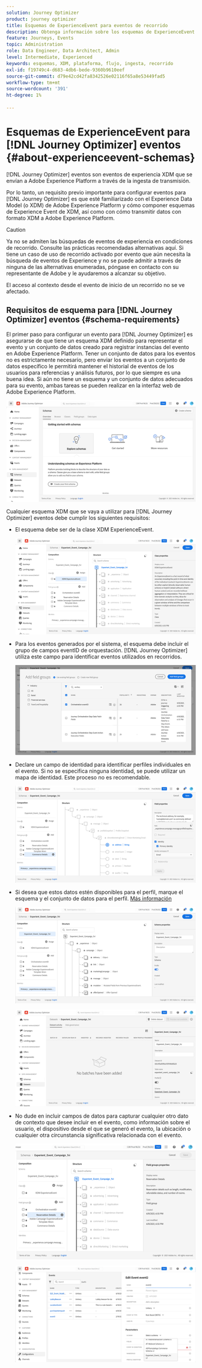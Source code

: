 ```yaml
---
solution: Journey Optimizer
product: journey optimizer
title: Esquemas de ExperienceEvent para eventos de recorrido
description: Obtenga información sobre los esquemas de ExperienceEvent para eventos de recorrido
feature: Journeys, Events
topic: Administration
role: Data Engineer, Data Architect, Admin
level: Intermediate, Experienced
keywords: esquemas, XDM, plataforma, flujo, ingesta, recorrido
exl-id: f19749c4-d683-4db6-bede-9360b9610eef
source-git-commit: d79e42cd42fa8342526e02116f65a8e53449fad5
workflow-type: tm+mt
source-wordcount: '391'
ht-degree: 1%

---
```


# Esquemas de ExperienceEvent para [!DNL Journey Optimizer] eventos {#about-experienceevent-schemas}

[!DNL Journey Optimizer] eventos son eventos de experiencia XDM que se envían a Adobe Experience Platform a través de la ingesta de transmisión.

Por lo tanto, un requisito previo importante para configurar eventos para [!DNL Journey Optimizer] es que esté familiarizado con el Experience Data Model (o XDM) de Adobe Experience Platform y cómo componer esquemas de Experience Event de XDM, así como con cómo transmitir datos con formato XDM a Adobe Experience Platform.


>[!CAUTION]
>
>Ya no se admiten las búsquedas de eventos de experiencia en condiciones de recorrido. Consulte las prácticas recomendadas alternativas aquí. Si tiene un caso de uso de recorrido activado por evento que aún necesita la búsqueda de eventos de Experience y no se puede admitir a través de ninguna de las alternativas enumeradas, póngase en contacto con su representante de Adobe y le ayudaremos a alcanzar su objetivo.
>
>El acceso al contexto desde el evento de inicio de un recorrido no se ve afectado.

## Requisitos de esquema para [!DNL Journey Optimizer] eventos  {#schema-requirements}

El primer paso para configurar un evento para [!DNL Journey Optimizer] es asegurarse de que tiene un esquema XDM definido para representar el evento y un conjunto de datos creado para registrar instancias del evento en Adobe Experience Platform. Tener un conjunto de datos para los eventos no es estrictamente necesario, pero enviar los eventos a un conjunto de datos específico le permitirá mantener el historial de eventos de los usuarios para referencias y análisis futuros, por lo que siempre es una buena idea. Si aún no tiene un esquema y un conjunto de datos adecuados para su evento, ambas tareas se pueden realizar en la interfaz web de Adobe Experience Platform.

![](assets/schema1.png)

Cualquier esquema XDM que se vaya a utilizar para [!DNL Journey Optimizer] eventos debe cumplir los siguientes requisitos:

* El esquema debe ser de la clase XDM ExperienceEvent.

  ![](assets/schema2.png)

* Para los eventos generados por el sistema, el esquema debe incluir el grupo de campos eventID de orquestación. [!DNL Journey Optimizer] utiliza este campo para identificar eventos utilizados en recorridos.

  ![](assets/schema3.png)

* Declare un campo de identidad para identificar perfiles individuales en el evento. Si no se especifica ninguna identidad, se puede utilizar un mapa de identidad. Este proceso no es recomendable.

  ![](assets/schema4.png)

* Si desea que estos datos estén disponibles para el perfil, marque el esquema y el conjunto de datos para el perfil. [Más información](../data/lookup-aep-data.md)

  ![](assets/schema5.png)

  ![](assets/schema6.png)

* No dude en incluir campos de datos para capturar cualquier otro dato de contexto que desee incluir en el evento, como información sobre el usuario, el dispositivo desde el que se generó el evento, la ubicación o cualquier otra circunstancia significativa relacionada con el evento.

  ![](assets/schema7.png)

  ![](assets/schema8.png)

<!--
## Leverage schema relationships{#leverage_schema_relationships}

Adobe Experience Platform allows you to define relationships between schemas in order to use one dataset as a lookup table for another. 

Let's say your brand data model has a schema capturing purchases. You also have a schema for the product catalog. You can capture the product ID in the purchase schema and use a relationship to look up more complete product details from the product catalog. This allows you to create an audience for all customers who bought a laptop, for example, without having to explicitly list out all laptop IDs or capture every single product details in transactional systems.

To define a relationship, you need to have a dedicated field in the source schema, in this case the product ID field in the purchase schema. This field needs to reference the product ID field in the destination schema. The source and destination tables must be enabled for profiles and the destination schema must have that common field defined as its primary identity. 

Here is the product catalog schema enabled for profile with the product ID defined as the primary identity. 

![](assets/schema9.png)

Here is the purchase schema with the relationship defined on the product ID field.

![](assets/schema10.png)

>[!NOTE]
>
>Learn more about schema relationships in the [Experience Platform documentation](https://experienceleague.adobe.com/docs/platform-learn/tutorials/schemas/configure-relationships-between-schemas.html).

In Journey Optimizer, you can then leverage all the fields from the linked tables:

* when configuring a business or unitary event, [Read more](../event/experience-event-schema.md#unitary_event_configuration) 
* when using conditions in a journey, [Read more](../event/experience-event-schema.md#journey_conditions_using_event_context) 
* in message personalization, [Read more](../event/experience-event-schema.md#message_personalization) 
* in custom action personalization, [Read more](../event/experience-event-schema.md#custom_action_personalization_with_journey_event_context) 

### Arrays{#relationships_limitations}

You can define a schema relationship on an array of strings, for example, a list of product IDs.

![](assets/schema15.png)

You can also define a schema relationship with an attribute inside of an array of objects, for example a list of purchase information (product ID, product name, price, discount). The lookup values will be available in journeys (conditions, custom actions, etc.) and message personalization. 

![](assets/schema16.png)

### Event configuration{#unitary_event_configuration}

The linked schema fields are available in unitary and business event configuration:

* when browsing through the event schema fields in the event configuration screen.
* when defining a condition for system-generated events.

![](assets/schema11.png)

The linked fields are not available:

* in the event key formula
* in event id condition (rule-based events)

To learn how to configure a unitary event, refer to this [page](../event/about-creating.md).

### Journey conditions using event context{#journey_conditions_using_event_context}

You can use data from a lookup table linked to an event used in a journey for condition building (expression editor).

Add a condition in a journey, edit the expression and unfold the event node in the expression editor. 

![](assets/schema12.png)

To learn how to define journey conditions, refer to this [page](../building-journeys/condition-activity.md).

### Message personalization{#message_personalization}

The linked fields are available when personalizing a message. The related fields are displayed in the context passed from the journey to the message.

![](assets/schema14.png)

To learn how to personalize a message with contextual journey information, refer to this [page](../personalization/personalization-use-case.md).

### Custom action personalization with journey event context{#custom_action_personalization_with_journey_event_context}

The linked fields are available when configuring the action parameters of a journey custom action activity. 

![](assets/schema13.png)

To learn how to use custom actions, refer to this [page](../building-journeys/using-custom-actions.md).
-->
